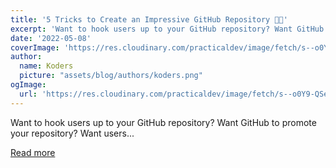 ```yaml
---
title: '5 Tricks to Create an Impressive GitHub Repository 🤩🤯'
excerpt: 'Want to hook users up to your GitHub repository? Want GitHub to promote your repository? Want users...'
date: '2022-05-08'
coverImage: 'https://res.cloudinary.com/practicaldev/image/fetch/s--o0Y9-QSe--/c_imagga_scale,f_auto,fl_progressive,h_420,q_auto,w_1000/https://dev-to-uploads.s3.amazonaws.com/uploads/articles/is8w81nrl2y34i6nogtd.png'
author:
  name: Koders
  picture: "assets/blog/authors/koders.png"
ogImage:
  url: 'https://res.cloudinary.com/practicaldev/image/fetch/s--o0Y9-QSe--/c_imagga_scale,f_auto,fl_progressive,h_420,q_auto,w_1000/https://dev-to-uploads.s3.amazonaws.com/uploads/articles/is8w81nrl2y34i6nogtd.png'
---
```


Want to hook users up to your GitHub repository? Want GitHub to promote your repository? Want users...

[Read more](https://dev.to/ruppysuppy/5-tricks-to-create-an-impressive-github-repository-19m6)
